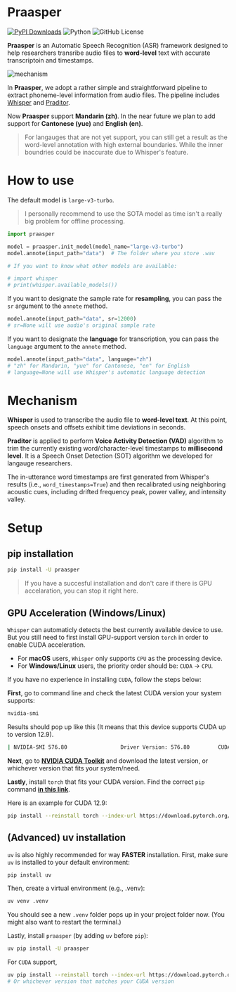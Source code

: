 # Praasper
[![PyPI Downloads](https://img.shields.io/pypi/dm/praasper.svg?label=PyPI%20downloads)](
https://pypi.org/project/praasper/)
![Python](https://img.shields.io/badge/python->=3.10-blue.svg)
![GitHub License](https://img.shields.io/github/license/Paradeluxe/Praasper)


**Praasper** is an Automatic Speech Recognition (ASR) framework designed to help researchers transribe audio files to **word-level** text with accurate transcriptoin and timestamps.

![mechanism](promote/mechanism.png)

In **Praasper**, we adopt a rather simple and straightforward pipeline to extract phoneme-level information from audio files. The pipeline includes [Whisper](https://github.com/openai/whisper) and [Praditor](https://github.com/Paradeluxe/Praditor). 


Now **Praasper** support **Mandarin (zh)**. In the near future we plan to add support for **Cantonese (yue)** and **English (en)**. 
> For langauges that are not yet support, you can still get a result as the word-level annotation with high external boundaries. While the inner boundries could be inaccurate due to Whisper's feature.



# How to use

The default model is `large-v3-turbo`.

>I personally recommend to use the SOTA model as time isn't a really big problem for offline processing.

```python
import praasper

model = praasper.init_model(model_name="large-v3-turbo")  
model.annote(input_path="data")  # The folder where you store .wav

# If you want to know what other models are available:

# import whisper
# print(whisper.available_models())
```

If you want to designate the sample rate for **resampling**, you can pass the `sr` argument to the `annote` method.
```python
model.annote(input_path="data", sr=12000)
# sr=None will use audio's original sample rate
```

If you want to designate the **language** for transcription, you can pass the `language` argument to the `annote` method.
```python
model.annote(input_path="data", language="zh")
# "zh" for Mandarin, "yue" for Cantonese, "en" for English
# language=None will use Whisper's automatic language detection
```

# Mechanism

**Whisper** is used to transcribe the audio file to **word-level text**. At this point, speech onsets and offsets exhibit time deviations in seconds.

**Praditor** is applied to perform **Voice Activity Detection (VAD)** algorithm to trim the currently existing word/character-level timestamps to **millisecond level**. It is a Speech Onset Detection (SOT) algorithm we developed for langauge researchers.

The in-utterance word timestamps are first generated from Whisper's results (i.e., `word_timestamps=True`) and then recalibrated using neighboring acoustic cues, including drifted frequency peak, power valley, and intensity valley.

# Setup
## pip installation

```bash
pip install -U praasper
```
> If you have a succesful installation and don't care if there is GPU accelaration, you can stop it right here.


## GPU Acceleration (Windows/Linux)
`Whisper` can automaticly detects the best currently available device to use. But you still need to first install GPU-support version `torch` in order to enable CUDA acceleration.

- For **macOS** users, `Whisper` only supports `CPU` as the processing device.
- For **Windows/Linux** users, the priority order should be: `CUDA` -> `CPU`.

If you have no experience in installing `CUDA`, follow the steps below:



**First**, go to command line and check the latest CUDA version your system supports:

```bash
nvidia-smi
```

Results should pop up like this (It means that this device supports CUDA up to version 12.9).

```bash
| NVIDIA-SMI 576.80                 Driver Version: 576.80         CUDA Version: 12.9     |
```

**Next**, go to [**NVIDIA CUDA Toolkit**](https://developer.nvidia.com/cuda-toolkit) and download the latest version, or whichever version that fits your system/need.

**Lastly**, install `torch` that fits your CUDA version. Find the correct `pip` command [**in this link**](https://pytorch.org/get-started/locally/).

Here is an example for CUDA 12.9:

```bash
pip install --reinstall torch --index-url https://download.pytorch.org/whl/cu129
```


## (Advanced) uv installation
`uv` is also highly recommended for way **FASTER** installation. First, make sure `uv` is installed to your default environment:

```bash
pip install uv
```

Then, create a virtual environment (e.g., .venv):

```bash
uv venv .venv
```

You should see a new `.venv` folder pops up in your project folder now. (You might also want to restart the terminal.)

Lastly, install `praasper` (by adding `uv` before `pip`):


```bash
uv pip install -U praasper
```
For `CUDA` support,

```bash
uv pip install --reinstall torch --index-url https://download.pytorch.org/whl/cu129
# Or whichever version that matches your CUDA version
```